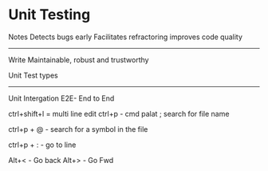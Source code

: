 # Unit Testing

Notes
Detects bugs early
Facilitates refractoring
improves code quality
****
Write Maintainable, robust and trustworthy

Unit Test types
****
Unit
Intergation
E2E- End to End

ctrl+shift+l = multi line edit
ctrl+p - cmd palat ; search for file name


ctrl+p + @ - search for a symbol in the file

ctrl+p + : - go to line

Alt+< - Go back
Alt+> - Go Fwd